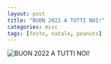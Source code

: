 ```yaml
---
layout: post
title: "BUON 2022 A TUTTI NOI!"
categories: misc
tags: [feste, natale, peanuts]
---
```


![BUON 2022 A TUTTI NOI!](https://user-images.githubusercontent.com/641980/147769845-7e9ffec3-b8b6-444a-a6df-3033f3438e65.png "BUON 2022 A TUTTI NOI!")
